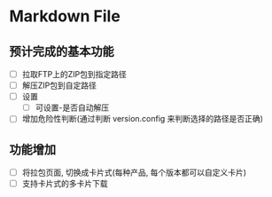 ﻿# Markdown File

## 预计完成的基本功能

- [ ] 拉取FTP上的ZIP包到指定路径
- [ ] 解压ZIP包到自定路径
- [ ] 设置
  - [ ] 可设置-是否自动解压
- [ ] 增加危险性判断(通过判断 version.config 来判断选择的路径是否正确)

## 功能增加

- [ ] 将拉包页面, 切换成卡片式(每种产品, 每个版本都可以自定义卡片)
- [ ] 支持卡片式的多卡片下载
